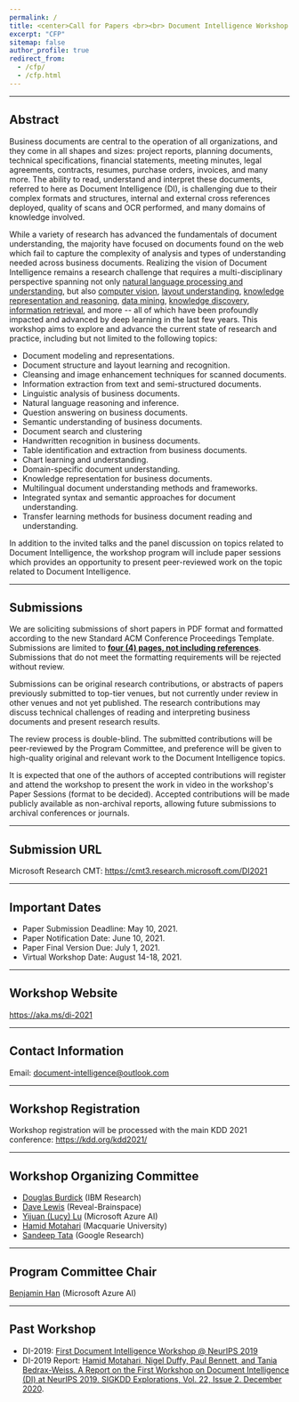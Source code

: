 ```yaml
---
permalink: /
title: <center>Call for Papers <br><br> Document Intelligence Workshop <br><br> @ KDD 2021</center>
excerpt: "CFP"
sitemap: false
author_profile: true
redirect_from: 
  - /cfp/
  - /cfp.html
---
```


------

## Abstract 

Business documents are central to the operation of all organizations, and they
come in all shapes and sizes: project reports, planning documents, technical
specifications, financial statements, meeting minutes, legal agreements,
contracts, resumes, purchase orders, invoices, and many more. The ability to
read, understand and interpret these documents, referred to here as Document
Intelligence (DI), is challenging due to their complex formats and structures,
internal and external cross references deployed, quality of scans and OCR
performed, and many domains of knowledge involved.  

While a variety of research has advanced the fundamentals of document
understanding, the majority have focused on documents found on the web which
fail to capture the complexity of analysis and types of understanding needed
across business documents. Realizing the vision of Document Intelligence
remains a research challenge that requires a multi-disciplinary perspective
spanning not only <ins>natural language processing and understanding</ins>, but also
<ins>computer vision</ins>, <ins>layout understanding</ins>, 
<ins>knowledge representation and reasoning</ins>, <ins>data mining</ins>, <ins>knowledge
discovery</ins>, <ins>information retrieval</ins>, and more -- all of which have been profoundly
impacted and advanced by deep learning in the last few years. This workshop
aims to explore and advance the current state of research and practice,
including but not limited to the following topics: 

- Document modeling and representations. 
- Document structure and layout learning and recognition. 
- Cleansing and image enhancement techniques for scanned documents. 
- Information extraction from text and semi-structured documents. 
- Linguistic analysis of business documents. 
- Natural language reasoning and inference. 
- Question answering on business documents. 
- Semantic understanding of business documents. 
- Document search and clustering 
- Handwritten recognition in business documents. 
- Table identification and extraction from business documents. 
- Chart learning and understanding. 
- Domain-specific document understanding. 
- Knowledge representation for business documents. 
- Multilingual document understanding methods and frameworks. 
- Integrated syntax and semantic approaches for document understanding. 
- Transfer learning methods for business document reading and understanding. 

In addition to the invited talks and the panel discussion on topics related to
Document Intelligence, the workshop program will include paper sessions which
provides an opportunity to present peer-reviewed work on the topic related to
Document Intelligence. 

------

## Submissions 

We are soliciting submissions of short papers in PDF format and formatted according to the new Standard ACM Conference Proceedings Template. Submissions are limited to **<ins>four (4) pages, not including references</ins>**. Submissions that do not meet the formatting requirements will be rejected without review.

Submissions can be original research contributions, or abstracts of papers previously submitted to top-tier venues, but not currently under review in other venues and not yet published. The research contributions may discuss technical challenges of reading and interpreting business documents and present research results. 

The review process is double-blind. The submitted contributions will be peer-reviewed by the Program Committee, and preference will be given to high-quality original and relevant work to the Document Intelligence topics.

It is expected that one of the authors of accepted contributions will register and attend the workshop to present the work in video in the workshop's Paper Sessions (format to be decided). Accepted contributions will be made publicly available as non-archival reports, allowing future submissions to archival conferences or journals. 

------

## Submission URL 

Microsoft Research CMT: <https://cmt3.research.microsoft.com/DI2021>

------

## Important Dates 

- Paper Submission Deadline: May 10, 2021. 
- Paper Notification Date: June 10, 2021. 
- Paper Final Version Due: July 1, 2021.
- Virtual Workshop Date: August 14-18, 2021.

------

## Workshop Website 

<https://aka.ms/di-2021>

------

## Contact Information

Email: <document-intelligence@outlook.com>

------

## Workshop Registration

Workshop registration will be processed with the main KDD 2021 conference: <https://kdd.org/kdd2021/>

------

## Workshop Organizing Committee 

- [Douglas Burdick](https://researcher.watson.ibm.com/researcher/view.php?person=us-drburdic) (IBM Research) 
- [Dave Lewis](https://www.linkedin.com/in/daviddlewis/) (Reveal-Brainspace) 
- [Yijuan (Lucy) Lu](https://www.linkedin.com/in/yijuan-lu-590b426/) (Microsoft Azure AI) 
- [Hamid Motahari](https://www.linkedin.com/in/hamidmotahari/) (Macquarie University) 
- [Sandeep Tata](https://research.google/people/SandeepTata/) (Google Research) 

------

## Program Committee Chair 

[Benjamin Han](https://www.linkedin.com/in/benjaminhan/) (Microsoft Azure AI)

------

## Past Workshop

- DI-2019: [First Document Intelligence Workshop @ NeurIPS 2019](https://sites.google.com/view/di2019/)
- DI-2019 Report: [Hamid Motahari, Nigel Duffy, Paul Bennett, and Tania Bedrax-Weiss. A Report on the First Workshop on Document Intelligence (DI) at NeurIPS 2019. SIGKDD Explorations, Vol. 22, Issue 2. December 2020](https://www.kdd.org/exploration_files/4._CR._29._DI_Workshop_Report_-_Camera_Ready-2.pdf).
 


